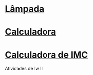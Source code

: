 # [Lâmpada](https://rackaraujo.github.io/IW-II/Exercicio%20lampada/)

# [Calculadora](https://rackaraujo.github.io/IW-II/Aula%201/calculadora/)

# [Calculadora de IMC](https://rackaraujo.github.io/IW-II/calculadora%20de%20imc/)


Atividades de Iw II

